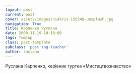 ```yaml
---
layout: post
current: post
cover: assets/images/niakris-156240-unsplash.jpg
navigation: True
title: Карпенко Руслана
date: 2000-11-19 10:18:00
tags: Тьютор
class: post-template
subclass: 'post tag-teacher'
author: ruslana
---
```


Руслана Карпенко, керівник гуртка «Мистецтвознавство»
